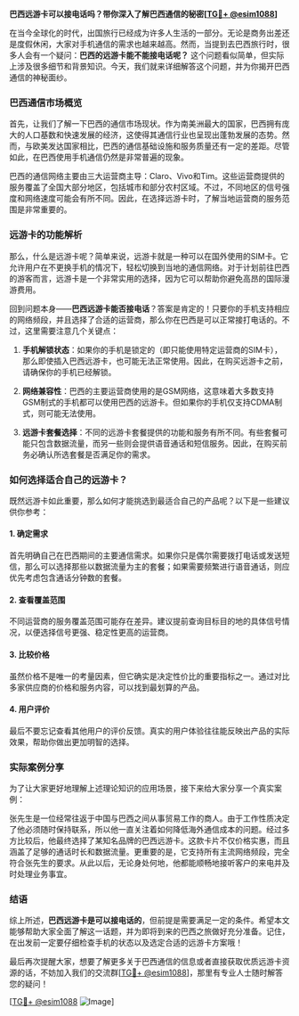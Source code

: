 **巴西远游卡可以接电话吗？带你深入了解巴西通信的秘密[[TG💪+ @esim1088](https://t.me/s/esim1088)]**

在当今全球化的时代，出国旅行已经成为许多人生活的一部分。无论是商务出差还是度假休闲，大家对手机通信的需求也越来越高。然而，当提到去巴西旅行时，很多人会有一个疑问：**巴西的远游卡能不能接电话呢？** 这个问题看似简单，但实际上涉及很多细节和背景知识。今天，我们就来详细解答这个问题，并为你揭开巴西通信的神秘面纱。

### 巴西通信市场概览

首先，让我们了解一下巴西的通信市场现状。作为南美洲最大的国家，巴西拥有庞大的人口基数和快速发展的经济，这使得其通信行业也呈现出蓬勃发展的态势。然而，与欧美发达国家相比，巴西的通信基础设施和服务质量还有一定的差距。尽管如此，在巴西使用手机通信仍然是非常普遍的现象。

巴西的通信网络主要由三大运营商主导：Claro、Vivo和Tim。这些运营商提供的服务覆盖了全国大部分地区，包括城市和部分农村区域。不过，不同地区的信号强度和网络速度可能会有所不同。因此，在选择远游卡时，了解当地运营商的服务范围是非常重要的。

### 远游卡的功能解析

那么，什么是远游卡呢？简单来说，远游卡就是一种可以在国外使用的SIM卡。它允许用户在不更换手机的情况下，轻松切换到当地的通信网络。对于计划前往巴西的游客而言，远游卡是一个非常实用的选择，因为它可以帮助你避免高昂的国际漫游费用。

回到问题本身——**巴西远游卡能否接电话**？答案是肯定的！只要你的手机支持相应的网络频段，并且选择了合适的运营商，那么你在巴西是可以正常接打电话的。不过，这里需要注意几个关键点：

1. **手机解锁状态**：如果你的手机是锁定的（即只能使用特定运营商的SIM卡），那么即使插入巴西远游卡，也可能无法正常使用。因此，在购买远游卡之前，请确保你的手机已经解锁。
   
2. **网络兼容性**：巴西的主要运营商使用的是GSM网络，这意味着大多数支持GSM制式的手机都可以使用巴西的远游卡。但如果你的手机仅支持CDMA制式，则可能无法使用。

3. **远游卡套餐选择**：不同的远游卡套餐提供的功能和服务有所不同。有些套餐可能只包含数据流量，而另一些则会提供语音通话和短信服务。因此，在购买前务必确认所选套餐是否满足你的需求。

### 如何选择适合自己的远游卡？

既然远游卡如此重要，那么如何才能挑选到最适合自己的产品呢？以下是一些建议供你参考：

#### 1. 确定需求
首先明确自己在巴西期间的主要通信需求。如果你只是偶尔需要拨打电话或发送短信，那么可以选择那些以数据流量为主的套餐；如果需要频繁进行语音通话，则应优先考虑包含通话分钟数的套餐。

#### 2. 查看覆盖范围
不同运营商的服务覆盖范围可能存在差异。建议提前查询目标目的地的具体信号情况，以便选择信号更强、稳定性更高的运营商。

#### 3. 比较价格
虽然价格不是唯一的考量因素，但它确实是决定性价比的重要指标之一。通过对比多家供应商的价格和服务内容，可以找到最划算的产品。

#### 4. 用户评价
最后不要忘记查看其他用户的评价反馈。真实的用户体验往往能反映出产品的实际效果，帮助你做出更加明智的选择。

### 实际案例分享

为了让大家更好地理解上述理论知识的应用场景，接下来给大家分享一个真实案例：

张先生是一位经常往返于中国与巴西之间从事贸易工作的商人。由于工作性质决定了他必须随时保持联系，所以他一直关注着如何降低海外通信成本的问题。经过多方比较后，他最终选择了某知名品牌的巴西远游卡。这款卡片不仅价格实惠，而且涵盖了足够的通话时长和数据流量。更重要的是，它支持所有主流网络频段，完全符合张先生的要求。从此以后，无论身处何地，他都能顺畅地接听客户的来电并及时处理业务事宜。

### 结语

综上所述，**巴西远游卡是可以接电话的**，但前提是需要满足一定的条件。希望本文能够帮助大家全面了解这一话题，并为即将到来的巴西之旅做好充分准备。记住，在出发前一定要仔细检查手机的状态以及选定合适的远游卡方案哦！

最后再次提醒大家，想要了解更多关于巴西通信的信息或者直接获取优质远游卡资源的话，不妨加入我们的交流群[[TG💪+ @esim1088](https://t.me/s/esim1088)]，那里有专业人士随时解答您的疑问！

[[TG💪+ @esim1088](https://t.me/s/esim1088) ![Image](https://i.postimg.cc/4NQfJmqS/Snipaste-2025-05-13-00-14-12.png)]